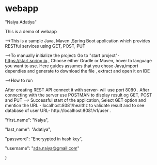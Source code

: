 # webapp
"Naiya Adatiya"

This is a demo of webapp

-->This is a sample Java, Maven ,Spring Boot application which provides RESTful services using GET, POST, PUT

-->To manually initialize the project:
Go to "start project"- https://start.spring.io., Choose either Gradle or Maven, hover to  language you want to use. Here guides assumes that you chose Java,import dependies and generate to download the file , extract and open it on IDE

-->How to run

After creating REST API connect it with server- will use port 8080 . After connecting with the server use POSTMAN to display result og GET, POST and PUT
--> Successful start of the application, Select GET option and mention the URL - localhost:8081/healthz to validate result and to see database of user  URL- http://localhost:8081/v1/user .

"first_name": "Naiya",

"last_name": "Adatiya",

"password": "Encryypted in hash key",

"username": "ada.naiya@gmail.com"

} 
